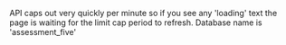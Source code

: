 API caps out very quickly per minute so if you see any 'loading' text the page is waiting for the limit cap period to refresh.
Database name is 'assessment_five'
